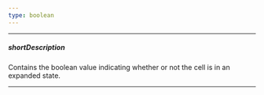 ```yaml
---
type: boolean
---
```

---
##### shortDescription
Contains the boolean value indicating whether or not the cell is in an expanded state.

---
